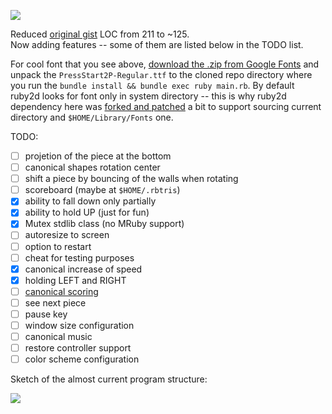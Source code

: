 ![](https://storage.googleapis.com/rbtris.github.nakilon.pro/screenshot3.png)

Reduced [original gist](https://gist.github.com/obelisk68/15ffdf1bfd82953361be0264b5ea4119) LOC from 211 to ~125.  
Now adding features -- some of them are listed below in the TODO list.

For cool font that you see above, [download the .zip from Google Fonts](https://fonts.google.com/download?family=Press%20Start%202P) and unpack the `PressStart2P-Regular.ttf` to the cloned repo directory where you run the `bundle install && bundle exec ruby main.rb`. By default ruby2d looks for font only in system directory -- this is why ruby2d dependency here was [forked and patched](https://github.com/Nakilon/ruby2d/commit/a80fa4b47e713e22995a7c2698fd055f5464b23b) a bit to support sourcing current directory and `$HOME/Library/Fonts` one.

TODO:

* [ ] projetion of the piece at the bottom
* [ ] canonical shapes rotation center
* [ ] shift a piece by bouncing of the walls when rotating
* [ ] scoreboard (maybe at `$HOME/.rbtris`)
* [x] ability to fall down only partially
* [x] ability to hold UP (just for fun)
* [x] Mutex stdlib class (no MRuby support)
* [ ] autoresize to screen
* [ ] option to restart
* [ ] cheat for testing purposes
* [x] canonical increase of speed
* [x] holding LEFT and RIGHT
* [ ] [canonical scoring](https://tetris.fandom.com/wiki/Scoring)
* [ ] see next piece
* [ ] pause key
* [ ] window size configuration
* [ ] canonical music
* [ ] restore controller support
* [ ] color scheme configuration

Sketch of the almost current program structure:

![](https://storage.googleapis.com/rbtris.github.nakilon.pro/refactoring4.JPG)
